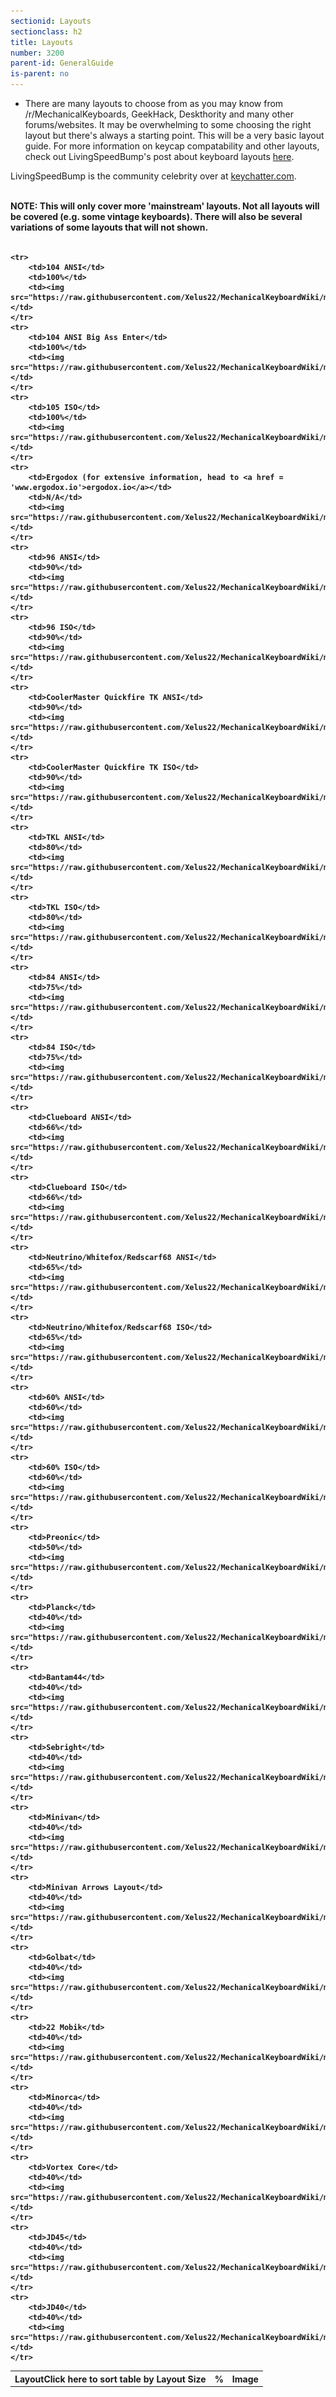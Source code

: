 ```yaml
---
sectionid: Layouts
sectionclass: h2
title: Layouts
number: 3200
parent-id: GeneralGuide
is-parent: no
---
```

- There are many layouts to choose from as you may know from /r/MechanicalKeyboards, GeekHack, Deskthority and many other forums/websites. It may be overwhelming to some choosing the right layout but there's always a starting point. This will be a very basic layout guide. For more information on keycap compatability and other layouts, check out LivingSpeedBump's post about keyboard layouts <a href = 'https://www.massdrop.com/talk/947/keyboard-layouts-explained-in-detail-many-pics?mode=group_open'>here</a>. 


LivingSpeedBump is the community celebrity over at <a href = 'http://keychatter.com'>keychatter.com</a>. 

<br>
<strong>NOTE: This will only cover more 'mainstream' layouts. Not all layouts will be covered (e.g. some vintage keyboards). There will also be several variations of some layouts that will not shown.
<br>
<br>

<table id = 'LayoutsSwitchTable'>
	<tr>
		<th>Layout<span class = 'menutooltip'>Click here to sort table by Layout Size</span></th>
		<th>%</th>
		<th>Image</th>
  	</tr>
	
	<tr>
		<td>104 ANSI</td>
		<td>100%</td>
		<td><img src="https://raw.githubusercontent.com/Xelus22/MechanicalKeyboardWiki/master/img/fullsize_ansi.JPG"/></td>
	</tr>
	<tr>
		<td>104 ANSI Big Ass Enter</td>
		<td>100%</td>
		<td><img src="https://raw.githubusercontent.com/Xelus22/MechanicalKeyboardWiki/master/img/fullsize_ansi_bigass.JPG"/></td>
	</tr>
	<tr>
		<td>105 ISO</td>
		<td>100%</td>
		<td><img src="https://raw.githubusercontent.com/Xelus22/MechanicalKeyboardWiki/master/img/fullsize_iso.JPG"/></td>
	</tr>
	<tr>
		<td>Ergodox (for extensive information, head to <a href = 'www.ergodox.io'>ergodox.io</a></td>
		<td>N/A</td>
		<td><img src="https://raw.githubusercontent.com/Xelus22/MechanicalKeyboardWiki/master/img/ergodox.jpg"/></td>
	</tr>
	<tr>
		<td>96 ANSI</td>
		<td>90%</td>
		<td><img src="https://raw.githubusercontent.com/Xelus22/MechanicalKeyboardWiki/master/img/96_ansi.jpg"/></td>
	</tr>
	<tr>
		<td>96 ISO</td>
		<td>90%</td>
		<td><img src="https://raw.githubusercontent.com/Xelus22/MechanicalKeyboardWiki/master/img/96_iso.jpg"/></td>
	</tr>	
	<tr>
		<td>CoolerMaster Quickfire TK ANSI</td>
		<td>90%</td>
		<td><img src="https://raw.githubusercontent.com/Xelus22/MechanicalKeyboardWiki/master/img/90_ansi.jpg"/></td>
	</tr>
	<tr>
		<td>CoolerMaster Quickfire TK ISO</td>
		<td>90%</td>
		<td><img src="https://raw.githubusercontent.com/Xelus22/MechanicalKeyboardWiki/master/img/90_iso.jpg"/></td>
	</tr>	
	<tr>
		<td>TKL ANSI</td>
		<td>80%</td>
		<td><img src="https://raw.githubusercontent.com/Xelus22/MechanicalKeyboardWiki/master/img/tkl_ansi.JPG"/></td>
	</tr>
	<tr>
		<td>TKL ISO</td>
		<td>80%</td>
		<td><img src="https://raw.githubusercontent.com/Xelus22/MechanicalKeyboardWiki/master/img/tkl_iso.JPG"/></td>
	</tr>	
	<tr>
		<td>84 ANSI</td>
		<td>75%</td>
		<td><img src="https://raw.githubusercontent.com/Xelus22/MechanicalKeyboardWiki/master/img/75_ansi.JPG"/></td>
	</tr>
	<tr>
		<td>84 ISO</td>
		<td>75%</td>
		<td><img src="https://raw.githubusercontent.com/Xelus22/MechanicalKeyboardWiki/master/img/75_iso.JPG"/></td>
	</tr>
	<tr>
		<td>Clueboard ANSI</td>
		<td>66%</td>
		<td><img src="https://raw.githubusercontent.com/Xelus22/MechanicalKeyboardWiki/master/img/clueboard_ansi.JPG"/></td>
	</tr>
	<tr>
		<td>Clueboard ISO</td>
		<td>66%</td>
		<td><img src="https://raw.githubusercontent.com/Xelus22/MechanicalKeyboardWiki/master/img/clueboard_iso.JPG"/></td>
	</tr>	
	<tr>
		<td>Neutrino/Whitefox/Redscarf68 ANSI</td>
		<td>65%</td>
		<td><img src="https://raw.githubusercontent.com/Xelus22/MechanicalKeyboardWiki/master/img/65_ansi.jpg"/></td>
	</tr>
	<tr>
		<td>Neutrino/Whitefox/Redscarf68 ISO</td>
		<td>65%</td>
		<td><img src="https://raw.githubusercontent.com/Xelus22/MechanicalKeyboardWiki/master/img/65_iso.jpg"/></td>
	</tr>
	<tr>
		<td>60% ANSI</td>
		<td>60%</td>
		<td><img src="https://raw.githubusercontent.com/Xelus22/MechanicalKeyboardWiki/master/img/60_ansi.JPG"/></td>
	</tr>
	<tr>
		<td>60% ISO</td>
		<td>60%</td>
		<td><img src="https://raw.githubusercontent.com/Xelus22/MechanicalKeyboardWiki/master/img/60_iso.JPG"/></td>
	</tr>
	<tr>
		<td>Preonic</td>
		<td>50%</td>
		<td><img src="https://raw.githubusercontent.com/Xelus22/MechanicalKeyboardWiki/master/img/preonic.jpg"/></td>
	</tr>
	<tr>
		<td>Planck</td>
		<td>40%</td>
		<td><img src="https://raw.githubusercontent.com/Xelus22/MechanicalKeyboardWiki/master/img/planck.jpg"/></td>
	</tr>
	<tr>
		<td>Bantam44</td>
		<td>40%</td>
		<td><img src="https://raw.githubusercontent.com/Xelus22/MechanicalKeyboardWiki/master/img/bantam44.jpg"/></td>
	</tr>
	<tr>
		<td>Sebright</td>
		<td>40%</td>
		<td><img src="https://raw.githubusercontent.com/Xelus22/MechanicalKeyboardWiki/master/img/sebright.jpg"/></td>
	</tr>
	<tr>
		<td>Minivan</td>
		<td>40%</td>
		<td><img src="https://raw.githubusercontent.com/Xelus22/MechanicalKeyboardWiki/master/img/minivan.jpg"/></td>
	</tr>
	<tr>
		<td>Minivan Arrows Layout</td>
		<td>40%</td>
		<td><img src="https://raw.githubusercontent.com/Xelus22/MechanicalKeyboardWiki/master/img/minivan_arrow.jpg"/></td>
	</tr>
	<tr>
		<td>Golbat</td>
		<td>40%</td>
		<td><img src="https://raw.githubusercontent.com/Xelus22/MechanicalKeyboardWiki/master/img/golbat.jpg"/></td>
	</tr>
	<tr>
		<td>22 Mobik</td>
		<td>40%</td>
		<td><img src="https://raw.githubusercontent.com/Xelus22/MechanicalKeyboardWiki/master/img/22_mobik.jpg"/></td>
	</tr>
	<tr>
		<td>Minorca</td>
		<td>40%</td>
		<td><img src="https://raw.githubusercontent.com/Xelus22/MechanicalKeyboardWiki/master/img/minorca.jpg"/></td>
	</tr>
	<tr>
		<td>Vortex Core</td>
		<td>40%</td>
		<td><img src="https://raw.githubusercontent.com/Xelus22/MechanicalKeyboardWiki/master/img/vortex_core.jpg"/></td>
	</tr>
	<tr>
		<td>JD45</td>
		<td>40%</td>
		<td><img src="https://raw.githubusercontent.com/Xelus22/MechanicalKeyboardWiki/master/img/jd45.jpg"/></td>
	</tr>
	<tr>
		<td>JD40</td>
		<td>40%</td>
		<td><img src="https://raw.githubusercontent.com/Xelus22/MechanicalKeyboardWiki/master/img/jd40.jpg"/></td>
	</tr>
</table>